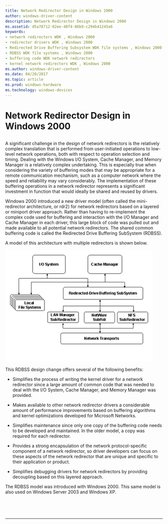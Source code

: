 ```yaml
---
title: Network Redirector Design in Windows 2000
author: windows-driver-content
description: Network Redirector Design in Windows 2000
ms.assetid: d5a78712-02ee-48f4-86b9-c294b41245a6
keywords:
- network redirectors WDK , Windows 2000
- redirector drivers WDK , Windows 2000
- Redirected Drive Buffering Subsystem WDK file systems , Windows 2000
- RDBSS WDK file systems , Windows 2000
- buffering code WDK network redirectors
- kernel network redirectors WDK , Windows 2000
ms.author: windows-driver-content
ms.date: 04/20/2017
ms.topic: article
ms.prod: windows-hardware
ms.technology: windows-devices
---
```


# Network Redirector Design in Windows 2000


## <span id="ddk_network_redirector_design_in_windows_2000_if"></span><span id="DDK_NETWORK_REDIRECTOR_DESIGN_IN_WINDOWS_2000_IF"></span>


A significant challenge in the design of network redirectors is the relatively complex translation that is performed from user-initiated operations to low-level network operations, both with respect to operation selection and timing. Dealing with the Windows I/O System, Cache Manager, and Memory Manager is a relatively complex undertaking. This is especially true when considering the variety of buffering modes that may be appropriate for a remote communication mechanism, such as a computer network where the speed and reliability may vary considerably. The implementation of these buffering operations in a network redirector represents a significant investment in function that would ideally be shared and reused by drivers.

Windows 2000 introduced a new driver model (often called the mini-redirector architecture, or rdr2) for network redirectors based on a layered or miniport driver approach. Rather than having to re-implement the complex code used for buffering and interaction with the I/O Manager and Cache Manager in each driver, this large block of code was pulled out and made available to all potential network redirectors. The shared common buffering code is called the Redirected Drive Buffering SubSystem (RDBSS).

A model of this architecture with multiple redirectors is shown below.

![diagram illustrating network redirector design in windows 2000](images/redir-02.png)

This RDBSS design change offers several of the following benefits:

-   Simplifies the process of writing the kernel driver for a network redirector since a large amount of common code that was needed to deal with the I/O System, Cache Manager, and Memory Manager was provided.

-   Makes available to other network redirector drivers a considerable amount of performance improvements based on buffering algorithms and kernel optimizations developed for Microsoft Networks.

-   Simplifies maintenance since only one copy of the buffering code needs to be developed and maintained. In the older model, a copy was required for each redirector.

-   Provides a strong encapsulation of the network protocol-specific component of a network redirector, so driver developers can focus on these aspects of the network redirector that are unique and specific to their application or product.

-   Simplifies debugging drivers for network redirectors by providing decoupling based on this layered approach.

The RDBSS model was introduced with Windows 2000. This same model is also used on Windows Server 2003 and Windows XP.

 

 


--------------------


